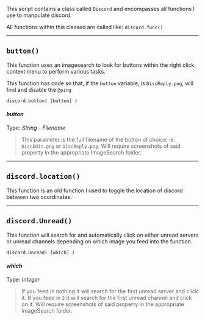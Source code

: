 This script contains a class called `Discord` and encompasses all functions I use to manpulate discord.

All functions within this classed are called like: `discord.func()`
***

## `button()`
This function uses an imagesearch to look for buttons within the right click context menu to perform various tasks.

This function has code so that, if the `button` variable, is `DiscReply.png`, will find and disable the `@ping`
```
discord.button( [button] )
```
#### *button*
Type: *String - Filename*
> This parameter is the full filename of the button of choice. ie. `DiscEdit.png` or `DiscReply.png`. Will require screenshots of said property in the appropriate ImageSearch folder.
***
## `discord.location()`
This function is an old function I used to toggle the location of discord between two coordinates.

***
## `discord.Unread()`
This function will search for and automatically click on either unread servers or unread channels depending on which image you feed into the function.
```
discord.Unread( [which] )
```
#### *which*
Type: *Integer*
> If you feed in nothing it will search for the first unread server and click it. If you feed in `2` it will search for the first unread channel and click on it. Will require screenshots of said property in the appropriate ImageSearch folder.